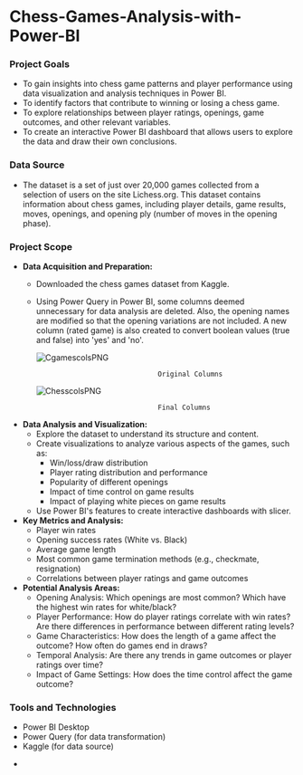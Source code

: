 # Chess-Games-Analysis-with-Power-BI

### Project Goals

* To gain insights into chess game patterns and player performance using data visualization and analysis techniques in Power BI.
* To identify factors that contribute to winning or losing a chess game.
* To explore relationships between player ratings, openings, game outcomes, and other relevant variables.
* To create an interactive Power BI dashboard that allows users to explore the data and draw their own conclusions.

###  Data Source

* The dataset is a set of just over 20,000 games collected from a selection of users on the site Lichess.org. This dataset contains information about chess games, including player details, game results, moves, openings, and opening ply (number of moves in the opening phase). 

### Project Scope

* **Data Acquisition and Preparation:**
    * Downloaded the chess games dataset from Kaggle.
    * Using Power Query in Power BI, some columns deemed unnecessary for data analysis are deleted. Also, the opening names are modified so that the opening variations are not included. 
      A new column (rated game) is also created to convert boolean values (true and false) into 'yes'  and 'no'.
       
       ![CgamescolsPNG](https://github.com/user-attachments/assets/8c5eeab7-73b5-40c7-a2ce-ba20ba5e4a8c)

                                        Original Columns

      ![ChesscolsPNG](https://github.com/user-attachments/assets/e30ef019-0419-4ecc-8cbf-9834a7bcd7f5)

                                        Final Columns
    
* **Data Analysis and Visualization:**
    * Explore the dataset to understand its structure and content.
    * Create visualizations to analyze various aspects of the games, such as:
        * Win/loss/draw distribution
        * Player rating distribution and performance
        * Popularity of different openings
        * Impact of time control on game results
        * Impact of playing white pieces on game results
    * Use Power BI's features to create interactive dashboards with slicer. 
* **Key Metrics and Analysis:**
    * Player win rates
    * Opening success rates (White vs. Black)
    * Average game length
    * Most common game termination methods (e.g., checkmate, resignation)
    * Correlations between player ratings and game outcomes
* **Potential Analysis Areas:**
    * Opening Analysis: Which openings are most common? Which have the highest win rates for white/black?
    * Player Performance: How do player ratings correlate with win rates? Are there differences in performance between different rating levels?
    * Game Characteristics: How does the length of a game affect the outcome? How often do games end in draws?
    * Temporal Analysis: Are there any trends in game outcomes or player ratings over time?
    * Impact of Game Settings: How does the time control affect the game outcome?

### Tools and Technologies

* Power BI Desktop
* Power Query (for data transformation)
* Kaggle (for data source)



 - 

 

